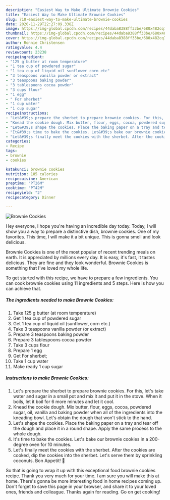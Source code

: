 ```yaml
---
description: "Easiest Way to Make Ultimate Brownie Cookies"
title: "Easiest Way to Make Ultimate Brownie Cookies"
slug: 710-easiest-way-to-make-ultimate-brownie-cookies
date: 2020-11-29T22:27:09.338Z
image: https://img-global.cpcdn.com/recipes/44daba8388ff33be/680x482cq70/brownie-cookies-recipe-main-photo.jpg
thumbnail: https://img-global.cpcdn.com/recipes/44daba8388ff33be/680x482cq70/brownie-cookies-recipe-main-photo.jpg
cover: https://img-global.cpcdn.com/recipes/44daba8388ff33be/680x482cq70/brownie-cookies-recipe-main-photo.jpg
author: Ronnie Christensen
ratingvalue: 4.4
reviewcount: 23238
recipeingredient:
- "125 g butter at room temperature"
- "1 tea cup of powdered sugar"
- "1 tea cup of liquid oil sunflower corn etc"
- "3 teaspoons vanilla powder or extract"
- "3 teaspoons baking powder"
- "3 tablespoons cocoa powder"
- "3 cups flour"
- "1 egg"
- " For sherbet"
- "1 cup water"
- "1 cup sugar"
recipeinstructions:
- "Let&#39;s prepare the sherbet to prepare brownie cookies. For this, let&#39;s take water and sugar in a small pot and mix it and put it in the stove. When it boils, let it boil for 6 more minutes and let it cool."
- "Knead the cookie dough. Mix butter, flour, eggs, cocoa, powdered sugar, oil, vanilla and baking powder when all of the ingredients into the kneading bowl. Let&#39;s obtain the dough that won&#39;t stick to the hand."
- "Let&#39;s shape the cookies. Place the baking paper on a tray and tear off the dough and place it in a round shape. Apply the same process to the whole dough."
- "It&#39;s time to bake the cookies. Let&#39;s bake our brownie cookies in a 200-degree oven for 10 minutes."
- "Let&#39;s finally meet the cookies with the sherbet. After the cookies are cooked, dip the cookies into the sherbet. Let&#39;s serve them by sprinkling coconuts. Bon Appetit! 💁"
categories:
- Recipe
tags:
- brownie
- cookies

katakunci: brownie cookies 
nutrition: 185 calories
recipecuisine: American
preptime: "PT26M"
cooktime: "PT42M"
recipeyield: "2"
recipecategory: Dinner

---
```



![Brownie Cookies](https://img-global.cpcdn.com/recipes/44daba8388ff33be/680x482cq70/brownie-cookies-recipe-main-photo.jpg)

Hey everyone, I hope you're having an incredible day today. Today, I will show you a way to prepare a distinctive dish, brownie cookies. One of my favorites. This time, I will make it a bit unique. This is gonna smell and look delicious.

Brownie Cookies is one of the most popular of recent trending meals on earth. It is appreciated by millions every day. It is easy, it's fast, it tastes delicious. They are fine and they look wonderful. Brownie Cookies is something that I've loved my whole life.




To get started with this recipe, we have to prepare a few ingredients. You can cook brownie cookies using 11 ingredients and 5 steps. Here is how you can achieve that.

<!--inarticleads1-->

##### The ingredients needed to make Brownie Cookies:

1. Take 125 g butter (at room temperature)
1. Get 1 tea cup of powdered sugar
1. Get 1 tea cup of liquid oil (sunflower, corn etc.)
1. Take 3 teaspoons vanilla powder (or extract)
1. Prepare 3 teaspoons baking powder
1. Prepare 3 tablespoons cocoa powder
1. Take 3 cups flour
1. Prepare 1 egg
1. Get  For sherbet;
1. Take 1 cup water
1. Make ready 1 cup sugar




<!--inarticleads2-->

##### Instructions to make Brownie Cookies:

1. Let&#39;s prepare the sherbet to prepare brownie cookies. For this, let&#39;s take water and sugar in a small pot and mix it and put it in the stove. When it boils, let it boil for 6 more minutes and let it cool.
1. Knead the cookie dough. Mix butter, flour, eggs, cocoa, powdered sugar, oil, vanilla and baking powder when all of the ingredients into the kneading bowl. Let&#39;s obtain the dough that won&#39;t stick to the hand.
1. Let&#39;s shape the cookies. Place the baking paper on a tray and tear off the dough and place it in a round shape. Apply the same process to the whole dough.
1. It&#39;s time to bake the cookies. Let&#39;s bake our brownie cookies in a 200-degree oven for 10 minutes.
1. Let&#39;s finally meet the cookies with the sherbet. After the cookies are cooked, dip the cookies into the sherbet. Let&#39;s serve them by sprinkling coconuts. Bon Appetit! 💁




So that is going to wrap it up with this exceptional food brownie cookies recipe. Thank you very much for your time. I am sure you will make this at home. There's gonna be more interesting food in home recipes coming up. Don't forget to save this page in your browser, and share it to your loved ones, friends and colleague. Thanks again for reading. Go on get cooking!
